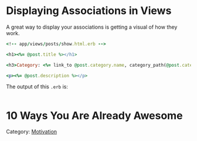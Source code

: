 # Displaying Associations in Views

A great way to display your associations is getting a visual of how they work.

```ruby
<!-- app/views/posts/show.html.erb -->

<h1><%= @post.title %></h1>

<h3>Category: <%= link_to @post.category.name, category_path(@post.category) if @post.category %></h3>

<p><%= @post.description %></p>
```

The output of this `.erb` is:

```ruby

```
# 10 Ways You Are Already Awesome
Category: <u>Motivation</u>
```ruby

```

